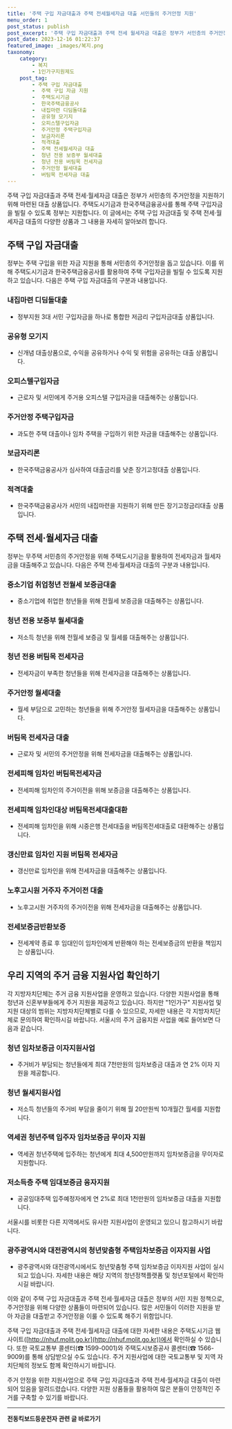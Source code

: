 ```yaml
---
title: '주택 구입 자금대출과 주택 전세월세자금 대출 서민들의 주거안정 지원'
menu_order: 1
post_status: publish
post_excerpt: '주택 구입 자금대출과 주택 전세 월세자금 대출은 정부가 서민층의 주거안정을 지원하기 위해 마련된 대출 상품입니다. 주택도시기금과 한국주택금융공사를 통해 주택 구입자금을 빌릴 수 있도록 정부는 지원합니다. 이 글에서는 주택 구입 자금대출 및 주택 전세 월세자금 대출의 다양한 상품과 그 내용을 자세히 알아보려 합니다.'
post_date: 2023-12-16 01:22:37
featured_image: _images/복지.png
taxonomy:
    category:
        - 복지
        - 1인가구지원제도
    post_tag:
        - 주택 구입 자금대출
        -  주택 구입 자금 지원
        -  주택도시기금
        -  한국주택금융공사
        -  내집마련 디딤돌대출
        -  공유형 모기지
        -  오피스텔구입자금
        -  주거안정 주택구입자금
        -  보금자리론
        -  적격대출
        -  주택 전세월세자금 대출
        -  청년 전용 보증부 월세대출
        -  청년 전용 버팀목 전세자금
        -  주거안정 월세대출
        -  버팀목 전세자금 대출
---
```



주택 구입 자금대출과 주택 전세·월세자금 대출은 정부가 서민층의 주거안정을 지원하기 위해 마련된 대출 상품입니다. 주택도시기금과 한국주택금융공사를 통해 주택 구입자금을 빌릴 수 있도록 정부는 지원합니다. 이 글에서는 주택 구입 자금대출 및 주택 전세·월세자금 대출의 다양한 상품과 그 내용을 자세히 알아보려 합니다.

## 주택 구입 자금대출

정부는 주택 구입을 위한 자금 지원을 통해 서민층의 주거안정을 돕고 있습니다. 이를 위해 주택도시기금과 한국주택금융공사를 활용하여 주택 구입자금을 빌릴 수 있도록 지원하고 있습니다. 다음은 주택 구입 자금대출의 구분과 내용입니다.

### 내집마련 디딤돌대출

- 정부지원 3대 서민 구입자금을 하나로 통합한 저금리 구입자금대출 상품입니다.

### 공유형 모기지

- 신개념 대출상품으로, 수익을 공유하거나 수익 및 위험을 공유하는 대출 상품입니다.

### 오피스텔구입자금

- 근로자 및 서민에게 주거용 오피스텔 구입자금을 대출해주는 상품입니다.

### 주거안정 주택구입자금

- 과도한 주택 대출이나 임차 주택을 구입하기 위한 자금을 대출해주는 상품입니다.

### 보금자리론

- 한국주택금융공사가 심사하여 대출금리를 낮춘 장기고정대출 상품입니다.

### 적격대출

- 한국주택금융공사가 서민의 내집마련을 지원하기 위해 만든 장기고정금리대출 상품입니다.

## 주택 전세·월세자금 대출

정부는 무주택 서민층의 주거안정을 위해 주택도시기금을 활용하여 전세자금과 월세자금을 대출해주고 있습니다. 다음은 주택 전세·월세자금 대출의 구분과 내용입니다.

### 중소기업 취업청년 전월세 보증금대출

- 중소기업에 취업한 청년들을 위해 전월세 보증금을 대출해주는 상품입니다.

### 청년 전용 보증부 월세대출

- 저소득 청년을 위해 전월세 보증금 및 월세를 대출해주는 상품입니다.

### 청년 전용 버팀목 전세자금

- 전세자금이 부족한 청년들을 위해 전세자금을 대출해주는 상품입니다.

### 주거안정 월세대출

- 월세 부담으로 고민하는 청년들을 위해 주거안정 월세자금을 대출해주는 상품입니다.

### 버팀목 전세자금 대출

- 근로자 및 서민의 주거안정을 위해 전세자금을 대출해주는 상품입니다.

### 전세피해 임차인 버팀목전세자금

- 전세피해 임차인의 주거이전을 위해 보증금을 대출해주는 상품입니다.

### 전세피해 임차인대상 버팀목전세대출대환

- 전세피해 임차인을 위해 시중은행 전세대출을 버팀목전세대출로 대환해주는 상품입니다.

### 갱신만료 임차인 지원 버팀목 전세자금

- 갱신만료 임차인을 위해 전세자금을 대출해주는 상품입니다.

### 노후고시원 거주자 주거이전 대출

- 노후고시원 거주자의 주거이전을 위해 전세자금을 대출해주는 상품입니다.

### 전세보증금반환보증

- 전세계약 종료 후 임대인이 임차인에게 반환해야 하는 전세보증금의 반환을 책임지는 상품입니다.

## 우리 지역의 주거 금융 지원사업 확인하기

각 지방자치단체는 주거 금융 지원사업을 운영하고 있습니다. 다양한 지원사업을 통해 청년과 신혼부부들에게 주거 지원을 제공하고 있습니다. 하지만 "1인가구" 지원사업 및 지원 대상의 범위는 지방자치단체별로 다를 수 있으므로, 자세한 내용은 각 지방자치단체로 문의하여 확인하시길 바랍니다. 서울시의 주거 금융지원 사업을 예로 들어보면 다음과 같습니다.

### 청년 임차보증금 이자지원사업

- 주거비가 부담되는 청년들에게 최대 7천만원의 임차보증금 대출과 연 2% 이자 지원을 제공합니다.

### 청년 월세지원사업

- 저소득 청년들의 주거비 부담을 줄이기 위해 월 20만원씩 10개월간 월세를 지원합니다.

### 역세권 청년주택 입주자 임차보증금 무이자 지원

- 역세권 청년주택에 입주하는 청년에게 최대 4,500만원까지 임차보증금을 무이자로 지원합니다.

### 저소득층 주택 임대보증금 융자지원

- 공공임대주택 입주예정자에게 연 2%로 최대 1천만원의 임차보증금 대출을 지원합니다.

서울시를 비롯한 다른 지역에서도 유사한 지원사업이 운영되고 있으니 참고하시기 바랍니다.

### 광주광역시와 대전광역시의 청년맞춤형 주택임차보증금 이자지원 사업

- 광주광역시와 대전광역시에서도 청년맞춤형 주택 임차보증금 이자지원 사업이 실시되고 있습니다. 자세한 내용은 해당 지역의 청년정책플랫폼 및 청년포털에서 확인하시길 바랍니다.

이와 같이 주택 구입 자금대출과 주택 전세·월세자금 대출은 정부의 서민 지원 정책으로, 주거안정을 위해 다양한 상품들이 마련되어 있습니다. 많은 서민들이 이러한 지원을 받아 자금을 대출받고 주거안정을 이룰 수 있도록 해주기 위함입니다.

주택 구입 자금대출과 주택 전세·월세자금 대출에 대한 자세한 내용은 주택도시기금 웹사이트([http://nhuf.molit.go.kr](http://nhuf.molit.go.kr))에서 확인하실 수 있습니다. 또한 국토교통부 콜센터(☎ 1599-0001)와 주택도시보증공사 콜센터(☎ 1566-9009)를 통해 상담받으실 수도 있습니다. 주거 지원사업에 대한 국토교통부 및 지역 자치단체의 정보도 함께 확인하시기 바랍니다.

주거 안정을 위한 지원사업으로 주택 구입 자금대출과 주택 전세·월세자금 대출이 마련되어 있음을 알려드렸습니다. 다양한 지원 상품들을 활용하여 많은 분들이 안정적인 주거를 구축할 수 있기를 바랍니다.
<!-- wp:separator -->
<hr class="wp-block-separator has-alpha-channel-opacity"/>
<!-- /wp:separator -->

<!-- wp:group {"backgroundColor":"base","layout":{"type":"constrained"}} -->
<div class="wp-block-group has-base-background-color has-background"><!-- wp:paragraph {"align":"center","fontSize":"medium"} -->
<p class="has-text-align-center has-large-font-size"><strong>전동킥보드등운전자 관련 글 바로가기</strong></p>
<!-- /wp:paragraph -->


<!-- wp:latest-posts
{"categories":[{"id":1824,"count":19,"description":"","link":"https://uknowlaw.com/category/%ec%a0%84%eb%8f%99%ed%82%a5%eb%b3%b4%eb%93%9c%eb%93%b1%ec%9a%b4%ec%a0%84%ec%9e%90/","name":"전동킥보드등운전자","slug":"전동킥보드등운전자","taxonomy":"category","parent":0,"meta":[],"_links":{"self":[{"href":"https://uknowlaw.com/wp-json/wp/v2/categories/1824"}],"collection":[{"href":"https://uknowlaw.com/wp-json/wp/v2/categories"}],"about":[{"href":"https://uknowlaw.com/wp-json/wp/v2/taxonomies/category"}],"wp:post_type":[{"href":"https://uknowlaw.com/wp-json/wp/v2/posts?categories=1824"}],"curies":[{"name":"wp","href":"https://api.w.org/{rel}","templated":true}]}}],"postsToShow":100,"excerptLength":28,"postLayout":"grid","columns":2,"featuredImageAlign":"left","featuredImageSizeSlug":"large","fontSize":"small"} /--></div>
<!-- /wp:group -->